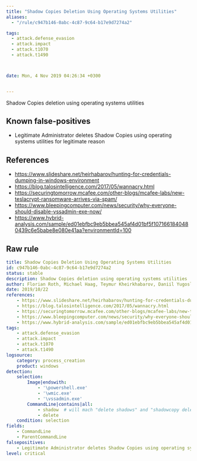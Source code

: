 ```yaml
---
title: "Shadow Copies Deletion Using Operating Systems Utilities"
aliases:
  - "/rule/c947b146-0abc-4c87-9c64-b17e9d7274a2"

tags:
  - attack.defense_evasion
  - attack.impact
  - attack.t1070
  - attack.t1490



date: Mon, 4 Nov 2019 04:26:34 +0300


---
```


Shadow Copies deletion using operating systems utilities

<!--more-->


## Known false-positives

* Legitimate Administrator deletes Shadow Copies using operating systems utilities for legitimate reason



## References

* https://www.slideshare.net/heirhabarov/hunting-for-credentials-dumping-in-windows-environment
* https://blog.talosintelligence.com/2017/05/wannacry.html
* https://securingtomorrow.mcafee.com/other-blogs/mcafee-labs/new-teslacrypt-ransomware-arrives-via-spam/
* https://www.bleepingcomputer.com/news/security/why-everyone-should-disable-vssadmin-exe-now/
* https://www.hybrid-analysis.com/sample/ed01ebfbc9eb5bbea545af4d01bf5f1071661840480439c6e5babe8e080e41aa?environmentId=100


## Raw rule
```yaml
title: Shadow Copies Deletion Using Operating Systems Utilities
id: c947b146-0abc-4c87-9c64-b17e9d7274a2
status: stable
description: Shadow Copies deletion using operating systems utilities
author: Florian Roth, Michael Haag, Teymur Kheirkhabarov, Daniil Yugoslavskiy, oscd.community
date: 2019/10/22
references:
    - https://www.slideshare.net/heirhabarov/hunting-for-credentials-dumping-in-windows-environment
    - https://blog.talosintelligence.com/2017/05/wannacry.html
    - https://securingtomorrow.mcafee.com/other-blogs/mcafee-labs/new-teslacrypt-ransomware-arrives-via-spam/
    - https://www.bleepingcomputer.com/news/security/why-everyone-should-disable-vssadmin-exe-now/
    - https://www.hybrid-analysis.com/sample/ed01ebfbc9eb5bbea545af4d01bf5f1071661840480439c6e5babe8e080e41aa?environmentId=100
tags:
    - attack.defense_evasion
    - attack.impact
    - attack.t1070
    - attack.t1490
logsource:
    category: process_creation
    product: windows
detection:
    selection:
        Image|endswith:
            - '\powershell.exe'
            - '\wmic.exe'
            - '\vssadmin.exe'
        CommandLine|contains|all:
            - shadow  # will mach "delete shadows" and "shadowcopy delete"
            - delete
    condition: selection
fields:
    - CommandLine
    - ParentCommandLine
falsepositives:
    - Legitimate Administrator deletes Shadow Copies using operating systems utilities for legitimate reason
level: critical

```
